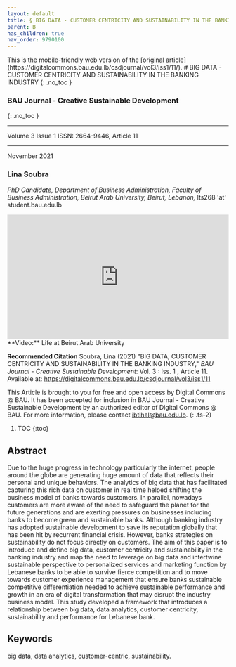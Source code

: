 ```yaml
---
layout: default
title: § BIG DATA - CUSTOMER CENTRICITY AND SUSTAINABILITY IN THE BANKING INDUSTRY  
parent: B 
has_children: true
nav_order: 9790100
---
```

<style>
.dont-break-out {
  /* These are technically the same, but use both */
  overflow-wrap: break-word;
  word-wrap: break-word;

     -ms-word-break: break-all;
  /* This is the dangerous one in WebKit, as it breaks things wherever */
  word-break: break-all;
  /* Instead use this non-standard one: */
  word-break: break-word;
}

.youtube-container {
    position: relative;
    width: 100%;
    height: 0;
    padding-bottom: 56.25%;
}
.youtube-video {
    position: absolute;
    top: 0;
    left: 0;
    width: 100%;
    height: 100%;
}

</style>

<div class="dont-break-out" markdown="1">
This is the mobile-friendly web version of the [original article](https://digitalcommons.bau.edu.lb/csdjournal/vol3/iss1/11/).
# BIG DATA - CUSTOMER CENTRICITY AND SUSTAINABILITY IN THE BANKING INDUSTRY  
{: .no_toc }

### BAU Journal - Creative Sustainable Development 
{: .no_toc }

***

Volume 3 Issue 1 ISSN: 2664-9446, Article 11 

***

November 2021

### Lina Soubra
*PhD Candidate, Department of Business Administration, Faculty of Business Administration, Beirut Arab University, Beirut, Lebanon,* lts268 'at' student.bau.edu.lb 


<div class="youtube-container">
<iframe width="100%" src="https://www.youtube.com/embed/9lrqlQMumKk" title="YouTube video player" frameborder="0" allow="accelerometer; autoplay; clipboard-write; encrypted-media; gyroscope; picture-in-picture" allowfullscreen class="youtube-video"></iframe>
</div>
**Video:** Life at Beirut Arab University 

**Recommended Citation**
Soubra, Lina (2021) "BIG DATA, CUSTOMER CENTRICITY AND SUSTAINABILITY IN THE BANKING INDUSTRY," *BAU Journal - Creative Sustainable Development*: Vol. 3 : Iss. 1 , Article 11. Available at: https://digitalcommons.bau.edu.lb/csdjournal/vol3/iss1/11

This Article is brought to you for free and open access by Digital Commons @ BAU. It has been accepted for inclusion in BAU Journal - Creative Sustainable Development by an authorized editor of Digital Commons @ BAU. For more information, please contact ibtihal@bau.edu.lb.
{: .fs-2}

1. TOC
{:toc}

## Abstract
Due to the huge progress in technology particularly the internet, people around the globe are generating huge amount of data that reflects their personal and unique behaviors. The analytics of big data that has facilitated capturing this rich data on customer in real time helped shifting the business model of banks towards customers. In parallel, nowadays customers are more aware of the need to safeguard the planet for the future generations and are exerting pressures on businesses including banks to become green and sustainable banks. Although banking industry has adopted sustainable development to save its reputation globally that has been hit by recurrent financial crisis. However, banks strategies on sustainability do not focus directly on customers. The aim of this paper is to introduce and define big data, customer centricity and sustainability in the banking industry and map the need to leverage on big data and intertwine sustainable perspective to personalized services and marketing function by Lebanese banks to be able to survive fierce competition and to move towards customer experience management that ensure banks sustainable competitive differentiation needed to achieve sustainable performance and growth in an era of digital transformation that may disrupt the industry business model. This study developed a framework that introduces a relationship between big data, data analytics, customer centricity, sustainability and performance for Lebanese bank.

## Keywords
big data, data analytics, customer-centric, sustainability. 

</div>
